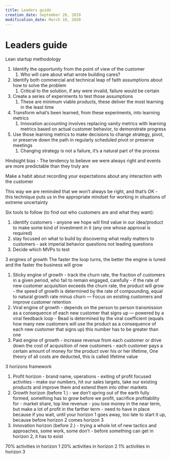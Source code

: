```yaml
---
title: Leaders guide
creation_date: September 26, 2019
modification_date: March 10, 2020
---
```



# Leaders guide

Lean startup methodology 
1. Identify the opportunity from the point of view of the customer
	1. Who will care about what wrote building cares?
2. Identify both commercial and technical leap of faith assumptions about how to solve the problem
	1. Critical to the solution, if any were invalid, failure would be certain
3. Create a series of experiments to test those assumptions
	1. These are minimum viable products, these deliver the most learning in the least time
4. Transform what’s been learned, from these experiments, into learning metrics
	1. Innovation accounting involves replacing vanity metrics with learning metrics based on actual customer behavior, to demonstrate progress
5. Use those learning metrics to make decisions to change strategy, pivot, or preserve down the path in regularly scheduled pivot or preserve meetings
	1. Changing strategy is not a failure, it’s a natural part of the process

Hindsight bias - The tendency to believe we were always right and events are more predictable than they truly are

Make a habit about recording your expectations about any interaction with the customer

This way we are reminded that we won’t always be right, and that’s OK - this technique puts us in the appropriate mindset for working in situations of extreme uncertainty

Six tools to follow (to find out who customers are and what they want):
1.  identify customers - anyone we hope will find value in our idea/product to make some kind of investment in it (any one whose approval is required)
2.  stay focused on what to build by discovering what really matters to customers - ask imperial behavior questions not leading questions
3. Decide which MVPs to test

3 engines of growth
The faster the loop turns, the better the engine is tuned and the faster the business will grow
1. Sticky engine of growth - track the churn rate, the fraction of customers in a given period, who fail to remain engaged, carefully - if the rate of new customer acquisition exceeds the churn rate, the product will grow - the speed of growth is determined by the rate of compounding, equal to  natural growth rate minus churn — Focus on existing customers and improve customer retention
2. Viral engine of growth -  depends on the person to person transmission as a consequence of each new customer that signs up — powered by a viral feedback loop - Bead is determined by the viral coefficient (equals how many new customers will use the product as a consequence of each new customer that signs up)  this number has to be greater than one
3. Paid engine of growth -  increase revenue from each customer or drive down the cost of acquisition of new customers - each customer pays a certain amount of money for the product over his or her lifetime, One theory of all costs are deducted, this is called lifetime value

3 horizons framework

1. Profit horizon - brand name, operations - exiting of profit focused activities - make our numbers, hit our sales targets, take our existing products and improve them and extend them into other markets 
2. Growth horizon (before 1.) - we don’t spring out of the earth fully formed, something has to grow before we profit, sacrifice profitability for - market share, top line revenue - you lose money in the near term, but make a lot of profit in the farther term - need to have in place because if you wait, until your horizon 1 goes away, too late to start it up, because before horizon 2 comes horizon 3
3. Innovation horizon (before 2.) - trying a whole lot of new tactics and approaches, some work, some don’t - before something can get in horizon 2, it has to exist 

70% activities in horizon 1
20% activities in horizon 2
1% activities in horizon 3

